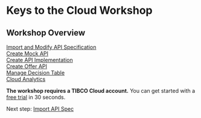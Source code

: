# Keys to the Cloud Workshop

## Workshop Overview
[Import and Modify API Specification](0.apispec.md)  
[Create Mock API](1.mockapi.md)  
[Create API Implementation](2.apiimplementation.md)  
[Create Offer API](3.TCE.md)  
[Manage Decision Table](4.WebStudio.md)  
[Cloud Analytics](5.analytics.md)

**The workshop requires a TIBCO Cloud account.**  You can get started with a [free trial](https://www.tibco.com/products/tibco-cloud-events/sign-up) in 30 seconds.  

<!--
In addition, you can follow along exactly using a Cloud9 environment, an online IDE offered by AWS.  It's recommended to use Cloud9; although, you may choose to run locally on your system (additional configuration will be required).  

[Cloud9 us-east-1](https://us-east-1.console.aws.amazon.com/cloud9/home/product#)  
[Cloud9 us-east-2](https://us-east-2.console.aws.amazon.com/cloud9/home/product#)  
[Cloud9 us-west-2](https://us-west-2.console.aws.amazon.com/cloud9/home/product#)  
  
Accept the defaults for creating the environment:  
![Create Cloud9 Environment](./images/cloud9_setup.png)
  
Prepare the environment by running the command below:  
```bash
git clone https://github.com/wkarasz/keys2cloud2019.git
cd keys2cloud2019/scripts
./prep.sh
```
-->
  
Next step: [Import API Spec](0.apispec.md)
